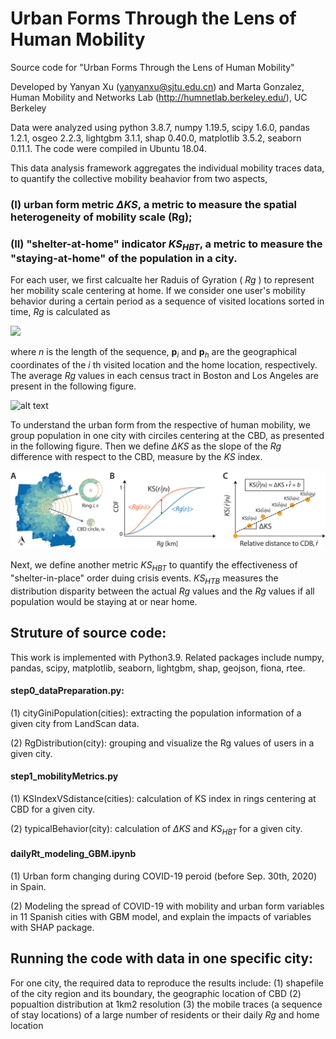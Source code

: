 # Urban Forms Through the Lens of Human Mobility


Source code for "Urban Forms Through the Lens of Human Mobility"

Developed by Yanyan Xu (yanyanxu@sjtu.edu.cn) and Marta Gonzalez, Human Mobility and Networks Lab (http://humnetlab.berkeley.edu/), UC Berkeley

Data were analyzed using python 3.8.7, numpy 1.19.5, scipy 1.6.0, pandas 1.2.1, osgeo 2.2.3, lightgbm 3.1.1, shap 0.40.0, matplotlib 3.5.2, seaborn 0.11.1. The code were compiled in Ubuntu 18.04.

This data analysis framework aggregates the individual mobility traces data, to quantify the collective mobility beahavior from two aspects,

### (I) urban form metric $\Delta KS$, a metric to measure the spatial heterogeneity of mobility scale (Rg);

### (II) "shelter-at-home" indicator $KS_{HBT}$, a metric to measure the "staying-at-home" of the population in a city.

For each user, we first calcualte her Raduis of Gyration ( $Rg$ ) to represent her mobility scale centering at home. If we consider one user's mobility behavior during a certain period as a sequence of visited locations sorted in time, $Rg$ is calculated as

<img src="./images/RgEq.png" width="250">

where $n$ 
is the length of the sequence, 
$\mathbf{p}_i$ and $\mathbf{p}_h$ are the geographical coordinates of the $i$ th
visited location and the home location, respectively. 
The average $Rg$ values in each census tract in Boston and Los Angeles are present in the following figure.

![alt text](./images/Rgs.png?raw=true)

To understand the urban form from the respective of human mobility, we group population in one city with circiles centering at the CBD, as presented in the following figure. Then we define $\Delta KS$ as the slope of the $Rg$ difference with respect to the CBD, measure by the $KS$ index.

![alt text](./images/DeltaKS.png?raw=true)

Next, we define another metric $KS_{HBT}$ to quantify the effectiveness of "shelter-in-place" order duing crisis events. $KS_{HTB}$ measures the distribution disparity between the actual $Rg$ values and the $Rg$ values if all population would be staying at or near home.


## Struture of source code:

This work is implemented with Python3.9. Related packages include numpy, pandas, scipy, matplotlib, seaborn, lightgbm, shap, geojson, fiona, rtee.

#### step0_dataPreparation.py: 
(1) cityGiniPopulation(cities): extracting the population information of a given city from LandScan data.

(2) RgDistribution(city): grouping and visualize the Rg values of users in a given city.

#### step1_mobilityMetrics.py
(1) KSIndexVSdistance(cities): calculation of KS index in rings centering at CBD for a given city.

(2) typicalBehavior(city): calculation of $\Delta KS$ and $KS_{HBT}$ for a given city.

#### dailyRt_modeling_GBM.ipynb
(1) Urban form changing during COVID-19 peroid (before Sep. 30th, 2020) in Spain.

(2) Modeling the spread of COVID-19 with mobility and urban form variables in 11 Spanish cities with GBM model, and explain the impacts of variables with SHAP package.


## Running the code with data in one specific city:
For one city, the required data to reproduce the results include:
(1) shapefile of the city region and its boundary, the geographic location of CBD
(2) popualtion distribution at 1km2 resolution
(3) the mobile traces (a sequence of stay locations) of a large number of residents or their daily $Rg$ and home location
